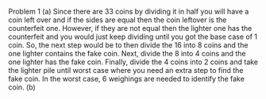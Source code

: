 Problem 1
  (a) Since there are 33 coins by dividing it in half you will have a coin left over and if the sides are equal then the coin leftover is the counterfeit one. However, if they are not equal then the lighter one has the counterfeit and you would just keep dividing until you got the base case of 1 coin. So, the next step would be to then divide the 16 into 8 coins and the one lighter contains the fake coin. Next, divide the 8 into 4 coins and the one lighter has the fake coin. Finally, divide the 4 coins into 2 coins and take the lighter pile until worst case where you need an extra step to find the fake coin. In the worst case, 6 weighings are needed to identify the fake coin.
  (b) 
